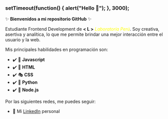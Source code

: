 ### setTimeout(function() { alert("Hello 👋"); }, 3000);  

✨ **Bienvenidos a mi repositorio GitHub** ✨

  Estudiante Frontend Development de **< L >** <span style="color:Yellow">*Laboratoria Perú*</span>. Soy creativa, asertiva y analítica, lo que me permite brindar una mejor interacción entre el usuario y la web.
  
  Mis principales habilidades en programación son:
   
  - :heavy_check_mark: :rocket: **Javascript**
  - :heavy_check_mark: :hammer: **HTML**
  - :heavy_check_mark: :performing_arts: **CSS**
  - :heavy_check_mark: :space_invader: **Python**
  - :heavy_check_mark: :round_pushpin: **Node.js**
  
Por las siguientes redes, me puedes seguir:

- :briefcase: Mi [LinkedIn](https://www.linkedin.com/in/elizabeth-rivera-ura-51427712b/) personal
